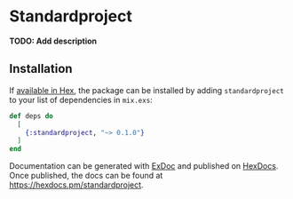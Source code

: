 # Standardproject

**TODO: Add description**

## Installation

If [available in Hex](https://hex.pm/docs/publish), the package can be installed
by adding `standardproject` to your list of dependencies in `mix.exs`:

```elixir
def deps do
  [
    {:standardproject, "~> 0.1.0"}
  ]
end
```

Documentation can be generated with [ExDoc](https://github.com/elixir-lang/ex_doc)
and published on [HexDocs](https://hexdocs.pm). Once published, the docs can
be found at <https://hexdocs.pm/standardproject>.

